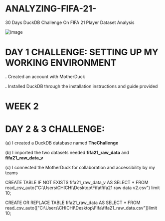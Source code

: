 # ANALYZING-FIFA-21-
30 Days DuckDB Challenge On FIFA 21 Player Dataset Analysis

![image](https://github.com/Chichi126/ANALYZING-FIFA-21-/assets/140970592/e962fa62-681e-463b-805c-457b199a6f6a)


# DAY 1 CHALLENGE: SETTING UP MY WORKING ENVIRONMENT

**.** Created an account with MotherDuck

**.** Installed DuckDB through the installation instructions and guide provided



# WEEK 2 

# DAY 2 & 3 CHALLENGE: 

(a) I created a  DuckDB database named **TheChallenge**

(b) I imported the two datasets needed **fifa21_raw_data** and **fifa21_raw_data_v**

(c) I connected the MotherDuck for collaboration and accessibility by my teams

CREATE TABLE IF NOT EXISTS fifa21_raw_data_v AS
SELECT * 
FROM read_csv_auto("C:\Users\CHICHI\Desktop\Fifa\fifa21 raw data v2.csv") limit 10;


CREATE OR REPLACE TABLE fifa21_raw_data 
AS SELECT * 
FROM read_csv_auto(["C:\Users\CHICHI\Desktop\Fifa\fifa21_raw_data.csv"])limit 10;



